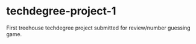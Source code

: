 # techdegree-project-1
First treehouse techdegree project submitted for review/number guessing game.

